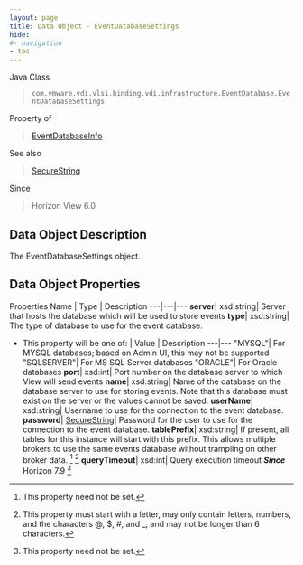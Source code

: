 ```yaml
---
layout: page
title: Data Object - EventDatabaseSettings
hide:
#- navigation
- toc
---
```






Java Class
> `com.vmware.vdi.vlsi.binding.vdi.infrastructure.EventDatabase.EventDatabaseSettings`

Property of
> [EventDatabaseInfo](vdi.infrastructure.EventDatabase.EventDatabaseInfo.md#field_detail)

See also
> [SecureString](vdi.util.SecureString.md)

Since
> Horizon View 6.0


## Data Object Description

The EventDatabaseSettings object.

## Data Object Properties
Properties
Name |  Type |  Description
---|---|---
**server**|  xsd:string|  Server that hosts the database which will be used to store events
**type**|  xsd:string|  The type of database to use for the event database.
* This property will be one of:
|  Value |  Description
---|---
"MYSQL"| For MYSQL databases; based on Admin UI, this may not be supported
"SQLSERVER"| For MS SQL Server databases
"ORACLE"| For Oracle databases
**port**|  xsd:int|  Port number on the database server to which View will send events
**name**|  xsd:string|  Name of the database on the database server to use for storing events. Note that this database must exist on the server or the values cannot be saved.
**userName**|  xsd:string|  Username to use for the connection to the event database.
**password**| [SecureString](vdi.util.SecureString.md)|  Password for the user to use for the connection to the event database.
**tablePrefix**|  xsd:string|  If present, all tables for this instance will start with this prefix. This allows multiple brokers to use the same events database without trampling on other broker data. [^1] [^259]
**queryTimeout**|  xsd:int|  Query execution timeout  **_Since_** Horizon 7.9 [^1]


 


[^1]: This property need not be set.
[^259]: This property must start with a letter, may only contain letters, numbers, and the characters @, $, #, and _, and may not be longer than 6 characters.